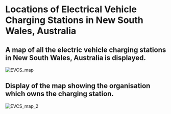  # Locations of Electrical Vehicle Charging Stations in New South Wales, Australia
## A map of all the electric vehicle charging stations in New South Wales, Australia is displayed.
![EVCS_map](https://user-images.githubusercontent.com/62376291/157606753-87b567f7-36db-4baa-9172-627d9084db21.png)
## Display of the map showing the organisation which owns the charging station.
![EVCS_map_2](https://user-images.githubusercontent.com/62376291/157606879-af1ebc5c-0cd5-43bb-801f-13b1bb1500c2.png)
